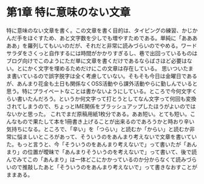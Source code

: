 # 第1章 特に意味のない文章

特に意味のない文章を書く。この文章を書く目的は、タイピングの練習、かじかんだ手をほぐすため、あと文字数を少しでも増やすためである。単純に「あああああ」を羅列してもいいのだが、それだと非常に読みづらいのでやめる。ワードサラダをさくっと自作するには時間がかかりすぎるし、巷で出回っているものはブログ向けでこのようにただ単に文章を書くだけであるならばさほど必要はない。とにかく文字を埋めるためだけにこの文章は存在している。
思いついたまま書いているので誤字脱字は全く考慮していない。そもそも今日は金曜日であるが、あんまり花金も土日も関係なくOSS活動やら課外活動やらに勤しんでいると思う。特にプライベートなことは書かないようにしている。ところで今何文字くらい書いたんだろう。というか何文字って打とうとしてなん文字って何回も変換されてしまうので、ちょっとIME関係をブラッシュアップしたほうがよいのではないかと思った。
これでまだ原稿用紙1枚分である。ああ短い。とても短い。こんなもので果たして本を1冊書き上げることが出来るのであろうかと時おり辛い気持ちになる。ところで、「辛い」を「つらい」と読むか「からい」と読むか非常に悩ましいところがあって、そういうのをあんまり考えないで文章を書いていた。もっと言うと、今「そういうのをあんまり考えないで」って書いたが「あんまり」の位置が曖昧で「あんまりそういうのを考えないで」って書いて、後で読んでみてこの「あんまり」は一体どこにかかっているのか分からなくて読みづらいので推敲したあと「そういうのをあんまり考えないで」って書きなおすことがままある。
